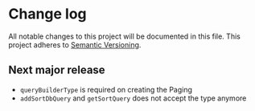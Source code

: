 # Change log

All notable changes to this project will be documented in this file.
This project adheres to [Semantic Versioning](http://semver.org/).

## Next major release

- `queryBuilderType` is required on creating the Paging
- `addSortDbQuery` and `getSortQuery` does not accept the type anymore
